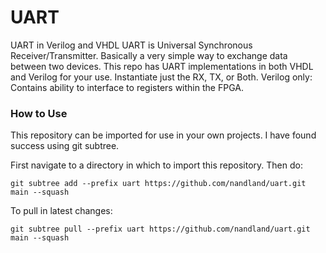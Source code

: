 # UART
UART in Verilog and VHDL
UART is Universal Synchronous Receiver/Transmitter. Basically a very simple way to exchange data between two devices.
This repo has UART implementations in both VHDL and Verilog for your use. 
Instantiate just the RX, TX, or Both. 
Verilog only: Contains ability to interface to registers within the FPGA.


### How to Use
This repository can be imported for use in your own projects. I have found success using git subtree.

First navigate to a directory in which to import this repository. Then do:

`git subtree add --prefix uart https://github.com/nandland/uart.git main --squash`

To pull in latest changes:

`git subtree pull --prefix uart https://github.com/nandland/uart.git main --squash`
